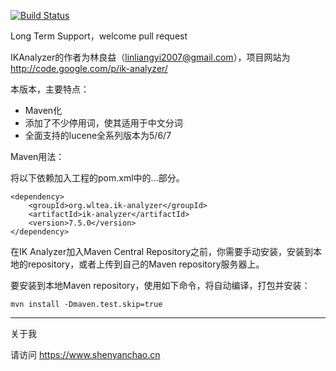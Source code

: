 [![Build Status](https://travis-ci.org/blueshen/ik-analyzer.svg)](https://travis-ci.org/blueshen/ik-analyzer)

Long Term Support，welcome pull request

IKAnalyzer的作者为林良益（linliangyi2007@gmail.com），项目网站为<http://code.google.com/p/ik-analyzer/>

本版本，主要特点：

- Maven化
- 添加了不少停用词，使其适用于中文分词
- 全面支持的lucene全系列版本为5/6/7

Maven用法：

将以下依赖加入工程的pom.xml中的<dependencies>...</dependencies>部分。

    <dependency>
        <groupId>org.wltea.ik-analyzer</groupId>
        <artifactId>ik-analyzer</artifactId>
        <version>7.5.0</version>
    </dependency>

在IK Analyzer加入Maven Central Repository之前，你需要手动安装，安装到本地的repository，或者上传到自己的Maven repository服务器上。

要安装到本地Maven repository，使用如下命令，将自动编译，打包并安装：

    mvn install -Dmaven.test.skip=true


---
关于我

请访问 <https://www.shenyanchao.cn>
